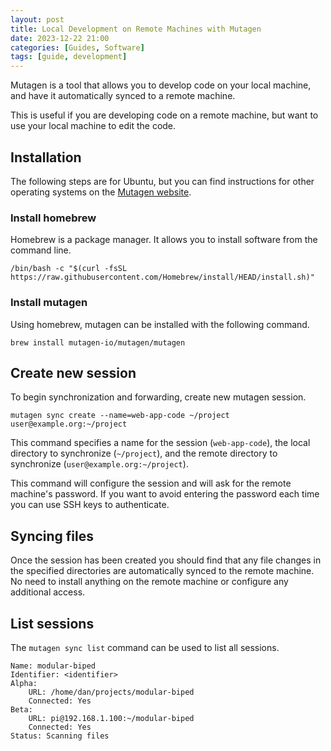 ```yaml
---
layout: post
title: Local Development on Remote Machines with Mutagen
date: 2023-12-22 21:00
categories: [Guides, Software]
tags: [guide, development]
---
```


Mutagen is a tool that allows you to develop code on your local machine, and have it automatically synced to a remote machine. 

This is useful if you are developing code on a remote machine, but want to use your local machine to edit the code.

## Installation

The following steps are for Ubuntu, but you can find instructions for other operating systems on the [Mutagen website](https://mutagen.io/documentation/introduction/installation).


### Install homebrew

Homebrew is a package manager. It allows you to install software from the command line.

```
/bin/bash -c "$(curl -fsSL https://raw.githubusercontent.com/Homebrew/install/HEAD/install.sh)"
```

### Install mutagen

Using homebrew, mutagen can be installed with the following command.

```
brew install mutagen-io/mutagen/mutagen
```

## Create new session

To begin synchronization and forwarding, create new mutagen session.
```
mutagen sync create --name=web-app-code ~/project user@example.org:~/project
```
This command specifies a name for the session (`web-app-code`), the local directory to synchronize (`~/project`), and the remote directory to synchronize (`user@example.org:~/project`).

This command will configure the session and will ask for the remote machine's password. If you want to avoid entering the password each time you can use SSH keys to authenticate.

## Syncing files

Once the session has been created you should find that any file changes in the specified directories are automatically synced to the remote machine. No need to install anything on the remote machine or configure any additional access.

## List sessions

The `mutagen sync list` command can be used to list all sessions.

```
Name: modular-biped
Identifier: <identifier>
Alpha:
	URL: /home/dan/projects/modular-biped
	Connected: Yes
Beta:
	URL: pi@192.168.1.100:~/modular-biped
	Connected: Yes
Status: Scanning files

```
